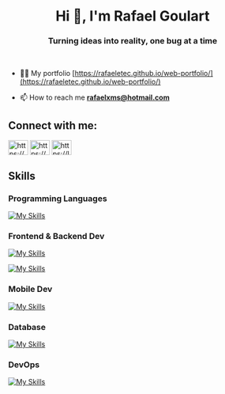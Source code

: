 <h1 align="center">Hi 👋, I'm Rafael Goulart</h1>
<h3 align="center">Turning ideas into reality, one bug at a time</h3>
<br>

- 👨‍💻 My portfolio [https://rafaeletec.github.io/web-portfolio/](https://rafaeletec.github.io/web-portfolio/)

- 📫 How to reach me **rafaelxms@hotmail.com**

<h2 align="left">Connect with me:</h2>
<p align="left">
<a href="https://linkedin.com/in/https://www.linkedin.com/in/rafael-goulart-/" target="blank"><img align="center" src="https://raw.githubusercontent.com/rahuldkjain/github-profile-readme-generator/master/src/images/icons/Social/linked-in-alt.svg" alt="https://www.linkedin.com/in/rafael-goulart-/" height="30" width="40" /></a>
<a href="https://www.hackerrank.com/https://www.hackerrank.com/profile/rafaelxms" target="blank"><img align="center" src="https://raw.githubusercontent.com/rahuldkjain/github-profile-readme-generator/master/src/images/icons/Social/hackerrank.svg" alt="https://www.hackerrank.com/profile/rafaelxms" height="30" width="40" /></a>
<a href="https://www.leetcode.com/https://leetcode.com/u/rafaeletec/" target="blank"><img align="center" src="https://raw.githubusercontent.com/rahuldkjain/github-profile-readme-generator/master/src/images/icons/Social/leet-code.svg" alt="https://leetcode.com/u/rafaeletec/" height="30" width="40" /></a>
</p>

<h2 align="left">Skills</h2>

<h3>Programming Languages</h3>

[![My Skills](https://skillicons.dev/icons?i=java,js,typescript,go,python&theme=light)](https://skillicons.dev)

<h3>Frontend & Backend Dev</h3>

[![My Skills](https://skillicons.dev/icons?i=html,css,p5js,vue,tailwind,bootstrap&theme=light)](https://skillicons.dev)

[![My Skills](https://skillicons.dev/icons?i=spring&theme=light)](https://skillicons.dev)

<h3>Mobile Dev</h3>

[![My Skills](https://skillicons.dev/icons?i=androidstudio,react&theme=light)](https://skillicons.dev)

<h3>Database</h3>

[![My Skills](https://skillicons.dev/icons?i=mysql,postgres&theme=light)](https://skillicons.dev)

<h3>DevOps</h3>

[![My Skills](https://skillicons.dev/icons?i=aws,gcp,docker&theme=light)](https://skillicons.dev)
